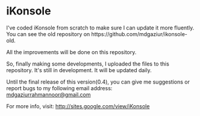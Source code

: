 <h1>iKonsole</h1>
<p class="desc">
I've coded iKonsole from scratch to make sure I can update it more fluently. You can see the old repository on https://github.com/mdgaziur/ikonsole-old.

All the improvements will be done on this repository.

So, finally making some developments, I uploaded the files to this repository. It's still in development. It will be updated daily.

Until the final release of this version(0.4), you can give me suggestions or report bugs to my following email address:
mdgaziurrahmannoor@gmail.com

For more info, visit: http://sites.google.com/view/iKonsole
</p>


